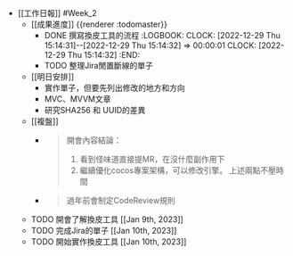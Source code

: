 - [[工作日報]] #Week_2
	- [[成果進度]] {{renderer :todomaster}}
		- DONE 撰寫換皮工具的流程
		  :LOGBOOK:
		  CLOCK: [2022-12-29 Thu 15:14:31]--[2022-12-29 Thu 15:14:32] =>  00:00:01
		  CLOCK: [2022-12-29 Thu 15:14:32]
		  :END:
		- TODO 整理Jira閒置斷線的單子
	- [[明日安排]]
		- 實作單子，但要先列出修改的地方和方向
		- MVC、MVVM文章
		- 研究SHA256 和 UUID的差異
	- [[複盤]]
		- > 開會內容結論：
		  > 1. 看到怪味道直接提MR，在沒什麼副作用下
		  > 2. 繼續優化cocos專案架構，可以修改引擎。
		  > 上述兩點不壓時間
		- > 過年前會制定CodeReview規則
	- TODO 開會了解換皮工具 [[Jan 9th, 2023]]
	- TODO 完成Jira的單子 [[Jan 10th, 2023]]
	- TODO 開始實作換皮工具 [[Jan 10th, 2023]]